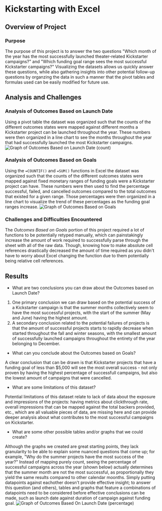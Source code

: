 # Kickstarting with Excel
## Overview of Project
### Purpose
The purpose of this project is to answer the two questions "Which month of the year has the most successfully launched theater-related Kickstarter campaigns?" and "Which funding goal range sees the most successful Kickstarter campaigns?" Visualizing the datasets allows us quickly answer these questions, while also gathering insights into other potential follow-up questions by organzing the data in such a manner that the pivot tables and formulas used can be easily modified for future use.
## Analysis and Challenges
### Analysis of Outcomes Based on Launch Date
Using a pivot table the dataset was organized such that the counts of the different outcomes states were mapped against different months a Kickstarter project can be launched throughout the year. These numbers were then organized in a line chart to see the months throughout the year that had successfully launched the most Kickstarter campaigns.
![Graph of Outcomes Based on Launch Date (count)](https://github.com/rudiferr/kickstarter-analysis/blob/main/graphPictures/Theater%20Outcomes%20vs%20Launch%20(count).png)
### Analysis of Outcomes Based on Goals
Using the `=COUNTIF()` and `=SUM()` functions in Excel the dataset was organized such that the counts of the different outcomes states were mapped against fixed monetary ranges of funding goals were a Kickstarter project can have. These numbers were then used to find the percentage successful, failed, and cancelled outcomes compared to the total outcomes that existed for a given range. Those percentages were then organized in a line chart to visualize the trend of these percentages as the funding goal ranges increase.
![Graph of Outcomes Based on Goals](https://github.com/rudiferr/kickstarter-analysis/blob/main/graphPictures/Outcomes%20vs%20Goals.png)
### Challenges and Difficulties Encountered
The *Outcomes Based on Goals* portion of this project required a lot of functions to be potentially retyped manually, which can painstakingly increase the amount of work required to successfully parse through the sheet with all of the raw data. Though, knowing how to make absolute cell references drastically decreased the amount of time required as you didn't have to worry about Excel changing the function due to them potentially being relative cell references.
## Results
- What are two conclusions you can draw about the Outcomes based on Launch Date?
1. One primary conclusion we can draw based on the potential success of a Kickstarter campaign is that the summer months collectively seem to have the most successful projects, with the start of the summer (May and June) having the highest amount.
2. A secondary conclusion related to the potential failures of projects is that the amount of successful projects starts to rapidly decrease when started throughout the fall and winter seasons, with the smallest amount of successfully launched campaigns throughout the entirety of the year belonging to December.
- What can you conclude about the Outcomes based on Goals?

A clear conclusion that can be drawn is that Kickstarter projects that have a funding goal of less than $5,000 will see the most overall success - not only proven by having the highest percentage of successfull campaigns, but also the lowest amount of campaigns that were cancelled.
- What are some limitations of this dataset?

Potential limitations of this dataset relate to lack of data about the exposure and impressions of the projects: having metrics about clickthrough rate, overall impressions that can be mapped against the total backers provided, etc., which are all valuable pieces of data, are missing here and can provide deeper analysis about what contributes to the most successful campaigns on Kickstarter.
- What are some other possible tables and/or graphs that we could create?

Although the graphs we created are great starting points, they lack granularity to be able to explain some nuanced questions that come up; for example, "Why do the summer projects have the most success of the year?" Instead of mapping purely count, seeing the percentage of successful campaigns across the year (shown below) actually determines that the summer month are not the most successful, as proportionally they yield the same results compared to other calendar moonths. Simply putting datapoints against eachother  doesn't provide effective insight; to answer this question (and others), tables and graphs that feature a combinations of datapoints need to be considered before effective conclusions can be made, such as launch date against duration of campaign against funding goal.
![Graph of Outcomes Based On Launch Date (percentage)](https://github.com/rudiferr/kickstarter-analysis/blob/main/graphPictures/Theater%20Outcomes%20vs%20Launch%20(percentage).png)

